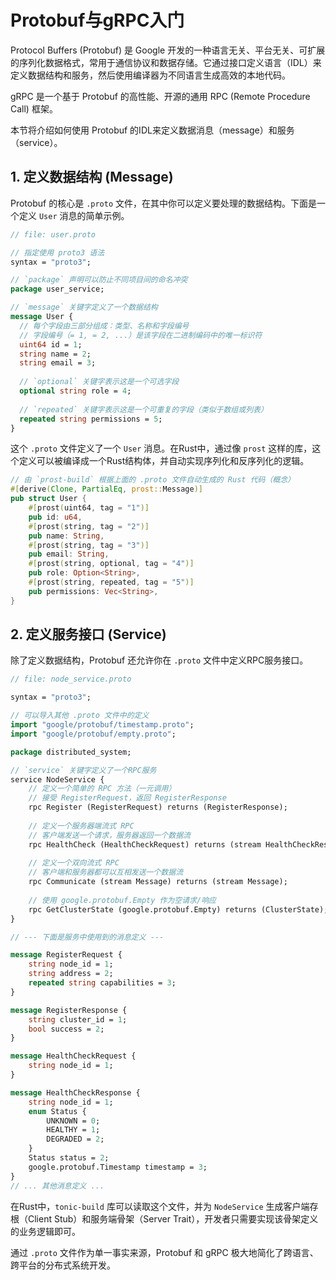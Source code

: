 # Protobuf与gRPC入门

Protocol Buffers (Protobuf) 是 Google 开发的一种语言无关、平台无关、可扩展的序列化数据格式，常用于通信协议和数据存储。它通过接口定义语言（IDL）来定义数据结构和服务，然后使用编译器为不同语言生成高效的本地代码。

gRPC 是一个基于 Protobuf 的高性能、开源的通用 RPC (Remote Procedure Call) 框架。

本节将介绍如何使用 Protobuf 的IDL来定义数据消息（message）和服务（service）。

## 1. 定义数据结构 (Message)

Protobuf 的核心是 `.proto` 文件，在其中你可以定义要处理的数据结构。下面是一个定义 `User` 消息的简单示例。

```protobuf
// file: user.proto

// 指定使用 proto3 语法
syntax = "proto3";

// `package` 声明可以防止不同项目间的命名冲突
package user_service;

// `message` 关键字定义了一个数据结构
message User {
  // 每个字段由三部分组成：类型、名称和字段编号
  // 字段编号（= 1, = 2, ...）是该字段在二进制编码中的唯一标识符
  uint64 id = 1;
  string name = 2;
  string email = 3;
  
  // `optional` 关键字表示这是一个可选字段
  optional string role = 4;
  
  // `repeated` 关键字表示这是一个可重复的字段（类似于数组或列表）
  repeated string permissions = 5;
}
```

这个 `.proto` 文件定义了一个 `User` 消息。在Rust中，通过像 `prost` 这样的库，这个定义可以被编译成一个Rust结构体，并自动实现序列化和反序列化的逻辑。

```rust
// 由 `prost-build` 根据上面的 .proto 文件自动生成的 Rust 代码（概念）
#[derive(Clone, PartialEq, prost::Message)]
pub struct User {
    #[prost(uint64, tag = "1")]
    pub id: u64,
    #[prost(string, tag = "2")]
    pub name: String,
    #[prost(string, tag = "3")]
    pub email: String,
    #[prost(string, optional, tag = "4")]
    pub role: Option<String>,
    #[prost(string, repeated, tag = "5")]
    pub permissions: Vec<String>,
}
```

## 2. 定义服务接口 (Service)

除了定义数据结构，Protobuf 还允许你在 `.proto` 文件中定义RPC服务接口。

```protobuf
// file: node_service.proto

syntax = "proto3";

// 可以导入其他 .proto 文件中的定义
import "google/protobuf/timestamp.proto";
import "google/protobuf/empty.proto";

package distributed_system;

// `service` 关键字定义了一个RPC服务
service NodeService {
    // 定义一个简单的 RPC 方法（一元调用）
    // 接受 RegisterRequest，返回 RegisterResponse
    rpc Register (RegisterRequest) returns (RegisterResponse);
    
    // 定义一个服务器端流式 RPC
    // 客户端发送一个请求，服务器返回一个数据流
    rpc HealthCheck (HealthCheckRequest) returns (stream HealthCheckResponse);
    
    // 定义一个双向流式 RPC
    // 客户端和服务器都可以互相发送一个数据流
    rpc Communicate (stream Message) returns (stream Message);
    
    // 使用 google.protobuf.Empty 作为空请求/响应
    rpc GetClusterState (google.protobuf.Empty) returns (ClusterState);
}

// --- 下面是服务中使用到的消息定义 ---

message RegisterRequest {
    string node_id = 1;
    string address = 2;
    repeated string capabilities = 3;
}

message RegisterResponse {
    string cluster_id = 1;
    bool success = 2;
}

message HealthCheckRequest {
    string node_id = 1;
}

message HealthCheckResponse {
    string node_id = 1;
    enum Status {
        UNKNOWN = 0;
        HEALTHY = 1;
        DEGRADED = 2;
    }
    Status status = 2;
    google.protobuf.Timestamp timestamp = 3;
}
// ... 其他消息定义 ...
```
在Rust中，`tonic-build` 库可以读取这个文件，并为 `NodeService` 生成客户端存根（Client Stub）和服务端骨架（Server Trait），开发者只需要实现该骨架定义的业务逻辑即可。

通过 `.proto` 文件作为单一事实来源，Protobuf 和 gRPC 极大地简化了跨语言、跨平台的分布式系统开发。 